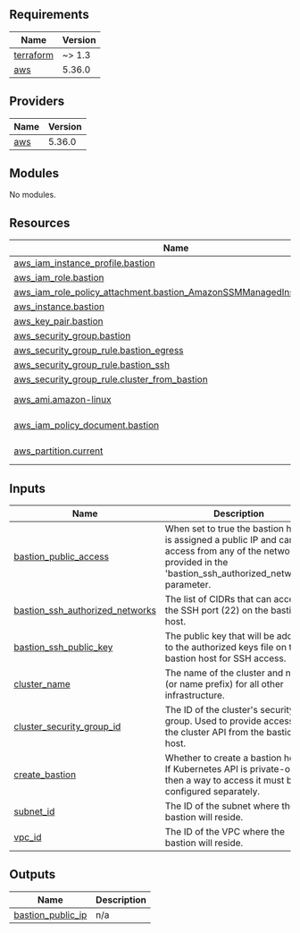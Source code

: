 <!-- BEGIN_TF_DOCS -->
## Requirements

| Name | Version |
|------|---------|
| <a name="requirement_terraform"></a> [terraform](#requirement\_terraform) | ~> 1.3 |
| <a name="requirement_aws"></a> [aws](#requirement\_aws) | 5.36.0 |

## Providers

| Name | Version |
|------|---------|
| <a name="provider_aws"></a> [aws](#provider\_aws) | 5.36.0 |

## Modules

No modules.

## Resources

| Name | Type |
|------|------|
| [aws_iam_instance_profile.bastion](https://registry.terraform.io/providers/hashicorp/aws/5.36.0/docs/resources/iam_instance_profile) | resource |
| [aws_iam_role.bastion](https://registry.terraform.io/providers/hashicorp/aws/5.36.0/docs/resources/iam_role) | resource |
| [aws_iam_role_policy_attachment.bastion_AmazonSSMManagedInstanceCore](https://registry.terraform.io/providers/hashicorp/aws/5.36.0/docs/resources/iam_role_policy_attachment) | resource |
| [aws_instance.bastion](https://registry.terraform.io/providers/hashicorp/aws/5.36.0/docs/resources/instance) | resource |
| [aws_key_pair.bastion](https://registry.terraform.io/providers/hashicorp/aws/5.36.0/docs/resources/key_pair) | resource |
| [aws_security_group.bastion](https://registry.terraform.io/providers/hashicorp/aws/5.36.0/docs/resources/security_group) | resource |
| [aws_security_group_rule.bastion_egress](https://registry.terraform.io/providers/hashicorp/aws/5.36.0/docs/resources/security_group_rule) | resource |
| [aws_security_group_rule.bastion_ssh](https://registry.terraform.io/providers/hashicorp/aws/5.36.0/docs/resources/security_group_rule) | resource |
| [aws_security_group_rule.cluster_from_bastion](https://registry.terraform.io/providers/hashicorp/aws/5.36.0/docs/resources/security_group_rule) | resource |
| [aws_ami.amazon-linux](https://registry.terraform.io/providers/hashicorp/aws/5.36.0/docs/data-sources/ami) | data source |
| [aws_iam_policy_document.bastion](https://registry.terraform.io/providers/hashicorp/aws/5.36.0/docs/data-sources/iam_policy_document) | data source |
| [aws_partition.current](https://registry.terraform.io/providers/hashicorp/aws/5.36.0/docs/data-sources/partition) | data source |

## Inputs

| Name | Description | Type | Default | Required |
|------|-------------|------|---------|:--------:|
| <a name="input_bastion_public_access"></a> [bastion\_public\_access](#input\_bastion\_public\_access) | When set to true the bastion host is assigned a public IP and can be access from any of the networks provided in the 'bastion\_ssh\_authorized\_networks' parameter. | `bool` | `true` | no |
| <a name="input_bastion_ssh_authorized_networks"></a> [bastion\_ssh\_authorized\_networks](#input\_bastion\_ssh\_authorized\_networks) | The list of CIDRs that can access the SSH port (22) on the bastion host. | `list(string)` | `[]` | no |
| <a name="input_bastion_ssh_public_key"></a> [bastion\_ssh\_public\_key](#input\_bastion\_ssh\_public\_key) | The public key that will be added to the authorized keys file on the bastion host for SSH access. | `string` | `""` | no |
| <a name="input_cluster_name"></a> [cluster\_name](#input\_cluster\_name) | The name of the cluster and name (or name prefix) for all other infrastructure. | `string` | n/a | yes |
| <a name="input_cluster_security_group_id"></a> [cluster\_security\_group\_id](#input\_cluster\_security\_group\_id) | The ID of the cluster's security group. Used to provide access to the cluster API from the bastion host. | `string` | `null` | no |
| <a name="input_create_bastion"></a> [create\_bastion](#input\_create\_bastion) | Whether to create a bastion host. If Kubernetes API is private-only then a way to access it must be configured separately. | `bool` | `true` | no |
| <a name="input_subnet_id"></a> [subnet\_id](#input\_subnet\_id) | The ID of the subnet where the bastion will reside. | `string` | `null` | no |
| <a name="input_vpc_id"></a> [vpc\_id](#input\_vpc\_id) | The ID of the VPC where the bastion will reside. | `string` | `null` | no |

## Outputs

| Name | Description |
|------|-------------|
| <a name="output_bastion_public_ip"></a> [bastion\_public\_ip](#output\_bastion\_public\_ip) | n/a |
<!-- END_TF_DOCS -->